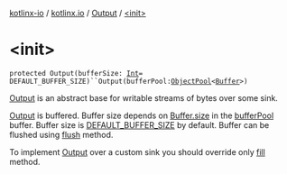 [kotlinx-io](../../index.md) / [kotlinx.io](../index.md) / [Output](index.md) / [&lt;init&gt;](./-init-.md)

# &lt;init&gt;

`protected Output(bufferSize: `[`Int`](https://kotlinlang.org/api/latest/jvm/stdlib/kotlin/-int/index.html)` = DEFAULT_BUFFER_SIZE)``Output(bufferPool: `[`ObjectPool`](../../kotlinx.io.pool/-object-pool/index.md)`<`[`Buffer`](../../kotlinx.io.buffer/-buffer/index.md)`>)`

[Output](index.md) is an abstract base for writable streams of bytes over some sink.

[Output](index.md) is buffered. Buffer size depends on [Buffer.size](../../kotlinx.io.buffer/-buffer/size.md) in the [bufferPool](#) buffer.
Buffer size is [DEFAULT_BUFFER_SIZE](#) by default. Buffer can be flushed using [flush](flush.md) method.

To implement [Output](index.md) over a custom sink you should override only [fill](../../kotlinx.io.buffer/fill.md) method.

